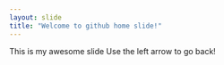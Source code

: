```yaml
---
layout: slide
title: "Welcome to github home slide!"
---
```

This is my awesome slide
Use the left arrow to go back!